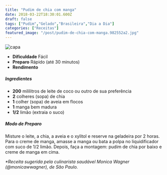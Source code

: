 ```yaml
---
title: "Pudim de chia com manga"
date: 2018-03-22T18:30:01.600Z
draft: false
tags: ["Pudim","Gelado","Brasileira","Dia a Dia"]
categories: ["Receitas"]
featured_image: "/post/pudim-de-chia-com-manga.982552a2.jpg"
---
```


![capa](/post/pudim-de-chia-com-manga.982552a2.jpg)

*   **Dificuldade** Fácil
*   **Preparo** Rápido (até 30 minutos)
*   **Rendimento**

##### Ingredientes

*   **200** mililitros de leite de coco ou outro de sua preferência
*   **2** colheres (sopa) de chia
*   **1** colher (sopa) de aveia em flocos
*   **1** manga bem madura
*   **1/2** limão (extraia o suco)

##### Modo de Preparo

Misture o leite, a chia, a aveia e o xylitol e reserve na geladeira por 2 horas. Para o creme de manga, amasse a manga ou bata a polpa no liquidificador com suco de 1/2 limão. Depois, faça a montagem: pudim de chia por baixo e creme de manga em cima.

_*Receita sugerida pela culinarista saudável Monica Wagner (@monicawwagner), de São Paulo._
